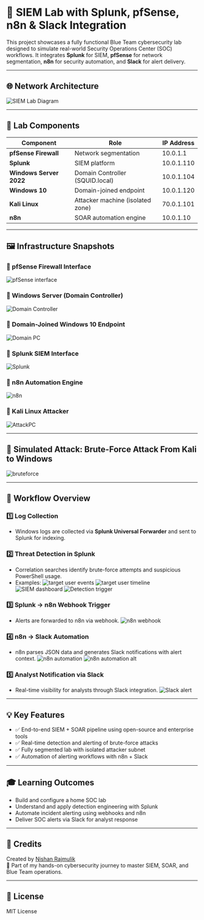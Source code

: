 # 🔐 SIEM Lab with Splunk, pfSense, n8n & Slack Integration

This project showcases a fully functional Blue Team cybersecurity lab designed to simulate real-world Security Operations Center (SOC) workflows. It integrates **Splunk** for SIEM, **pfSense** for network segmentation, **n8n** for security automation, and **Slack** for alert delivery.

---

## 🌐 Network Architecture

![SIEM Lab Diagram](screenshots/SIEM%20Automation%20LAB.jpeg)

---

## 🧩 Lab Components

| Component              | Role                             | IP Address     |
|------------------------|----------------------------------|----------------|
| **pfSense Firewall**   | Network segmentation             | 10.0.1.1       |
| **Splunk**             | SIEM platform                    | 10.0.1.110     |
| **Windows Server 2022**| Domain Controller (SQUID.local)  | 10.0.1.104     |
| **Windows 10**         | Domain-joined endpoint           | 10.0.1.120     |
| **Kali Linux**         | Attacker machine (isolated zone) | 70.0.1.101     |
| **n8n**                | SOAR automation engine           | 10.0.1.10      |

---

## 🖼️ Infrastructure Snapshots

### 🔹 pfSense Firewall Interface
![pfSense interface](screenshots/pfSense.png)

### 🔹 Windows Server (Domain Controller)
![Domain Controller](screenshots/Windows%20Server.png)

### 🔹 Domain-Joined Windows 10 Endpoint
![Domain PC](screenshots/windows10ip.png)

### 🔹 Splunk SIEM Interface
![Splunk](screenshots/Splunkip.png)

### 🔹 n8n Automation Engine
![n8n](screenshots/n8nip.png)

### 🔹 Kali Linux Attacker
![AttackPC](screenshots/kaliip.png)

---

## 🚨 Simulated Attack: Brute-Force Attack From Kali to Windows

![bruteforce](screenshots/bruteforce.png)

---

## 🔁 Workflow Overview

### 1️⃣ Log Collection
- Windows logs are collected via **Splunk Universal Forwarder** and sent to Splunk for indexing.

### 2️⃣ Threat Detection in Splunk
- Correlation searches identify brute-force attempts and suspicious PowerShell usage.
- Examples:
  ![target user events](screenshots/targetuser.png)
  ![target user timeline](screenshots/targetuser1.png)
  ![SIEM dashboard](screenshots/splunksiem.png)
  ![Detection trigger](screenshots/targetuserdetection.png)

### 3️⃣ Splunk → n8n Webhook Trigger
- Alerts are forwarded to n8n via webhook.
  ![n8n webhook](screenshots/n8nwebhooksetup.png)

### 4️⃣ n8n → Slack Automation
- n8n parses JSON data and generates Slack notifications with alert context.
  ![n8n automation](screenshots/splunkton8n.png)
  ![n8n automation alt](screenshots/splunkton8n1.png)

### 5️⃣ Analyst Notification via Slack
- Real-time visibility for analysts through Slack integration.
  ![Slack alert](screenshots/n8ntoslack.png)

---

## 💡 Key Features

- ✅ End-to-end SIEM + SOAR pipeline using open-source and enterprise tools
- ✅ Real-time detection and alerting of brute-force attacks
- ✅ Fully segmented lab with isolated attacker subnet
- ✅ Automation of alerting workflows with n8n + Slack

---

## 🎓 Learning Outcomes

- Build and configure a home SOC lab
- Understand and apply detection engineering with Splunk
- Automate incident alerting using webhooks and n8n
- Deliver SOC alerts via Slack for analyst response

---

## 🙌 Credits

Created by [Nishan Rajmulik](https://www.linkedin.com/in/nishanrajmulik)  
🎯 Part of my hands-on cybersecurity journey to master SIEM, SOAR, and Blue Team operations.

---

## 📜 License

MIT License

